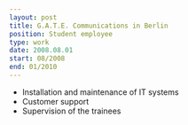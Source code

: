 ```yaml
---
layout: post
title: G.A.T.E. Communications in Berlin 
position: Student employee
type: work
date: 2008.08.01
start: 08/2008
end: 01/2010
---
```


- Installation and maintenance of IT systems
- Customer support
- Supervision of the trainees
